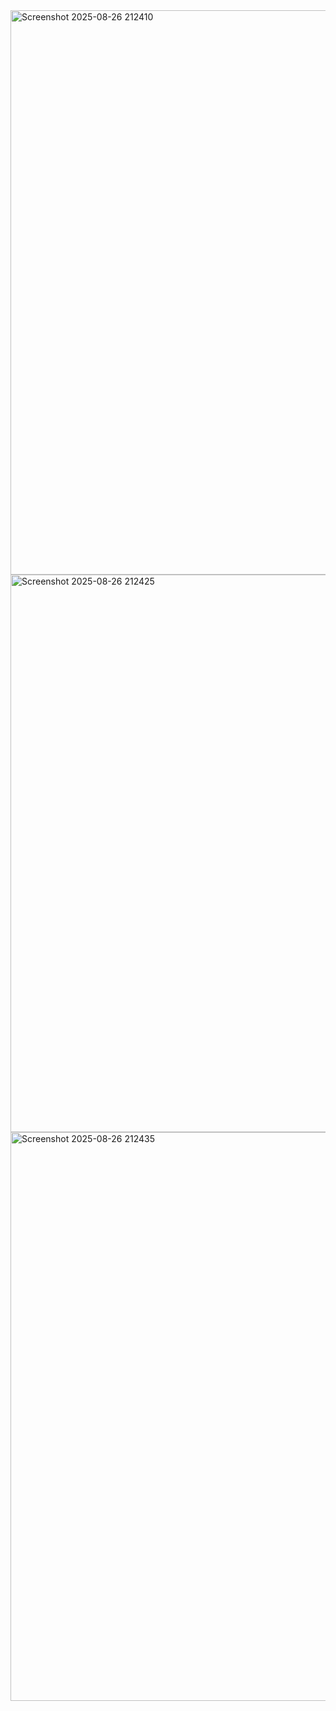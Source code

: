<img width="1920" height="903" alt="Screenshot 2025-08-26 212410" src="https://github.com/user-attachments/assets/cd04bc54-f922-40cc-9624-48b89659a06b" />
<img width="1919" height="892" alt="Screenshot 2025-08-26 212425" src="https://github.com/user-attachments/assets/1514b404-b1c5-417b-b880-079fbb7b9f1e" />
<img width="1893" height="910" alt="Screenshot 2025-08-26 212435" src="https://github.com/user-attachments/assets/7751f41a-d519-4d3c-92e0-a5e5144cfc7d" />
